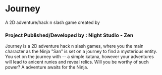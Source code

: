 # Journey
A 2D adventure/hack n slash game created by 


### Project Published/Developed by : Night Studio - Zen 

Journey is a 2D adventure hack n slash games, where you the main character as the Ninja "San" is set on a journey to find a mysterious entity. You set on the journey with --
a simple katana, however your adventures will lead to anicent runies and reveal relics. Will you be worthy of such power? A adventure awaits for the Ninja. 


